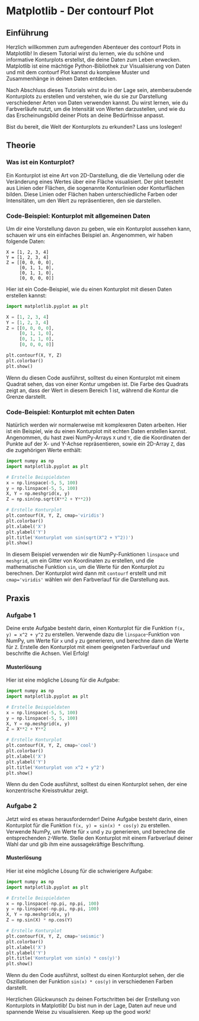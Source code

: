 # Matplotlib - Der contourf Plot

## Einführung

Herzlich willkommen zum aufregenden Abenteuer des contourf Plots in Matplotlib! In diesem Tutorial wirst du lernen, wie du schöne und informative Konturplots erstellst, die deine Daten zum Leben erwecken. Matplotlib ist eine mächtige Python-Bibliothek zur Visualisierung von Daten und mit dem contourf Plot kannst du komplexe Muster und Zusammenhänge in deinen Daten entdecken.

Nach Abschluss dieses Tutorials wirst du in der Lage sein, atemberaubende Konturplots zu erstellen und verstehen, wie du sie zur Darstellung verschiedener Arten von Daten verwenden kannst. Du wirst lernen, wie du Farbverläufe nutzt, um die Intensität von Werten darzustellen, und wie du das Erscheinungsbild deiner Plots an deine Bedürfnisse anpasst.

Bist du bereit, die Welt der Konturplots zu erkunden? Lass uns loslegen!

## Theorie

### Was ist ein Konturplot?

Ein Konturplot ist eine Art von 2D-Darstellung, die die Verteilung oder die Veränderung eines Wertes über eine Fläche visualisiert. Der plot besteht aus Linien oder Flächen, die sogenannte Konturlinien oder Konturflächen bilden. Diese Linien oder Flächen haben unterschiedliche Farben oder Intensitäten, um den Wert zu repräsentieren, den sie darstellen.

### Code-Beispiel: Konturplot mit allgemeinen Daten

Um dir eine Vorstellung davon zu geben, wie ein Konturplot aussehen kann, schauen wir uns ein einfaches Beispiel an. Angenommen, wir haben folgende Daten:

```
X = [1, 2, 3, 4]
Y = [1, 2, 3, 4]
Z = [[0, 0, 0, 0],
     [0, 1, 1, 0],
     [0, 1, 1, 0],
     [0, 0, 0, 0]]
```

Hier ist ein Code-Beispiel, wie du einen Konturplot mit diesen Daten erstellen kannst:

```python
import matplotlib.pyplot as plt

X = [1, 2, 3, 4]
Y = [1, 2, 3, 4]
Z = [[0, 0, 0, 0],
     [0, 1, 1, 0],
     [0, 1, 1, 0],
     [0, 0, 0, 0]]

plt.contourf(X, Y, Z)
plt.colorbar()
plt.show()
```

Wenn du diesen Code ausführst, solltest du einen Konturplot mit einem Quadrat sehen, das von einer Kontur umgeben ist. Die Farbe des Quadrats zeigt an, dass der Wert in diesem Bereich 1 ist, während die Kontur die Grenze darstellt.

### Code-Beispiel: Konturplot mit echten Daten

Natürlich werden wir normalerweise mit komplexeren Daten arbeiten. Hier ist ein Beispiel, wie du einen Konturplot mit echten Daten erstellen kannst. Angenommen, du hast zwei NumPy-Arrays `X` und `Y`, die die Koordinaten der Punkte auf der X- und Y-Achse repräsentieren, sowie ein 2D-Array `Z`, das die zugehörigen Werte enthält:

```python
import numpy as np
import matplotlib.pyplot as plt

# Erstelle Beispieldaten
x = np.linspace(-5, 5, 100)
y = np.linspace(-5, 5, 100)
X, Y = np.meshgrid(x, y)
Z = np.sin(np.sqrt(X**2 + Y**2))

# Erstelle Konturplot
plt.contourf(X, Y, Z, cmap='viridis')
plt.colorbar()
plt.xlabel('X')
plt.ylabel('Y')
plt.title('Konturplot von sin(sqrt(X^2 + Y^2))')
plt.show()
```

In diesem Beispiel verwenden wir die NumPy-Funktionen `linspace` und `meshgrid`, um ein Gitter von Koordinaten zu erstellen, und die mathematische Funktion `sin`, um die Werte für den Konturplot zu berechnen. Der Konturplot wird dann mit `contourf` erstellt und mit `cmap='viridis'` wählen wir den Farbverlauf für die Darstellung aus.

## Praxis

### Aufgabe 1

Deine erste Aufgabe besteht darin, einen Konturplot für die Funktion `f(x, y) = x^2 + y^2` zu erstellen. Verwende dazu die `linspace`-Funktion von NumPy, um Werte für `x` und `y` zu generieren, und berechne dann die Werte für `Z`. Erstelle den Konturplot mit einem geeigneten Farbverlauf und beschrifte die Achsen. Viel Erfolg!

#### Musterlösung

Hier ist eine mögliche Lösung für die Aufgabe:

```python
import numpy as np
import matplotlib.pyplot as plt

# Erstelle Beispieldaten
x = np.linspace(-5, 5, 100)
y = np.linspace(-5, 5, 100)
X, Y = np.meshgrid(x, y)
Z = X**2 + Y**2

# Erstelle Konturplot
plt.contourf(X, Y, Z, cmap='cool')
plt.colorbar()
plt.xlabel('X')
plt.ylabel('Y')
plt.title('Konturplot von x^2 + y^2')
plt.show()
```

Wenn du den Code ausführst, solltest du einen Konturplot sehen, der eine konzentrische Kreisstruktur zeigt.

### Aufgabe 2

Jetzt wird es etwas herausfordernder! Deine Aufgabe besteht darin, einen Konturplot für die Funktion `f(x, y) = sin(x) * cos(y)` zu erstellen. Verwende NumPy, um Werte für `x` und `y` zu generieren, und berechne die entsprechenden `Z`-Werte. Stelle den Konturplot mit einem Farbverlauf deiner Wahl dar und gib ihm eine aussagekräftige Beschriftung.

#### Musterlösung

Hier ist eine mögliche Lösung für die schwierigere Aufgabe:

```python
import numpy as np
import matplotlib.pyplot as plt

# Erstelle Beispieldaten
x = np.linspace(-np.pi, np.pi, 100)
y = np.linspace(-np.pi, np.pi, 100)
X, Y = np.meshgrid(x, y)
Z = np.sin(X) * np.cos(Y)

# Erstelle Konturplot
plt.contourf(X, Y, Z, cmap='seismic')
plt.colorbar()
plt.xlabel('X')
plt.ylabel('Y')
plt.title('Konturplot von sin(x) * cos(y)')
plt.show()
```

Wenn du den Code ausführst, solltest du einen Konturplot sehen, der die Oszillationen der Funktion `sin(x) * cos(y)` in verschiedenen Farben darstellt.

Herzlichen Glückwunsch zu deinen Fortschritten bei der Erstellung von Konturplots in Matplotlib! Du bist nun in der Lage, Daten auf neue und spannende Weise zu visualisieren. Keep up the good work!